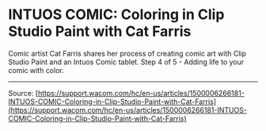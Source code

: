 # INTUOS COMIC: Coloring in Clip Studio Paint with Cat Farris

Comic artist Cat Farris shares her process of creating comic art with Clip Studio Paint and an Intuos Comic tablet. Step 4 of 5 - Adding life to your comic with color.​

---
Source: [https://support.wacom.com/hc/en-us/articles/1500006266181-INTUOS-COMIC-Coloring-in-Clip-Studio-Paint-with-Cat-Farris](https://support.wacom.com/hc/en-us/articles/1500006266181-INTUOS-COMIC-Coloring-in-Clip-Studio-Paint-with-Cat-Farris)

